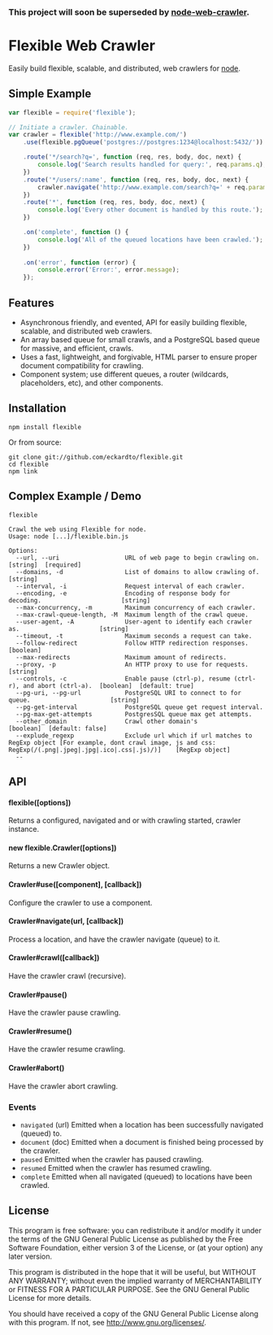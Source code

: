 ### This project will soon be superseded by [node-web-crawler](https://github.com/eckardto/node-web-crawler).

Flexible Web Crawler
====================

Easily build flexible, scalable, and distributed, web crawlers for [node](http://nodejs.org).

## Simple Example

```javascript
var flexible = require('flexible');

// Initiate a crawler. Chainable.
var crawler = flexible('http://www.example.com/')
    .use(flexible.pgQueue('postgres://postgres:1234@localhost:5432/'))

    .route('*/search?q=', function (req, res, body, doc, next) {
        console.log('Search results handled for query:', req.params.q);
    })
    .route('*/users/:name', function (req, res, body, doc, next) {
        crawler.navigate('http://www.example.com/search?q=' + req.params.name);
    })
    .route('*', function (req, res, body, doc, next) {
        console.log('Every other document is handled by this route.');
    })

    .on('complete', function () {
        console.log('All of the queued locations have been crawled.');
    })
    
    .on('error', function (error) {
        console.error('Error:', error.message);
    });
```

## Features
* Asynchronous friendly, and evented, API for easily building flexible, scalable, and distributed web crawlers.
* An array based queue for small crawls, and a PostgreSQL based queue for massive, and efficient, crawls.
* Uses a fast, lightweight, and forgivable, HTML parser to ensure proper document compatibility for crawling.
* Component system; use different queues, a router (wildcards, placeholders, etc), and other components.

## Installation

```
npm install flexible
```

Or from source:

```
git clone git://github.com/eckardto/flexible.git 
cd flexible
npm link
```

## Complex Example / Demo

```
flexible 

Crawl the web using Flexible for node.
Usage: node [...]/flexible.bin.js

Options:
  --url, --uri                  URL of web page to begin crawling on.                        [string]  [required]
  --domains, -d                 List of domains to allow crawling of.                        [string]
  --interval, -i                Request interval of each crawler.                          
  --encoding, -e                Encoding of response body for decoding.                      [string]
  --max-concurrency, -m         Maximum concurrency of each crawler.                       
  --max-crawl-queue-length, -M  Maximum length of the crawl queue.                         
  --user-agent, -A              User-agent to identify each crawler as.                      [string]
  --timeout, -t                 Maximum seconds a request can take.                        
  --follow-redirect             Follow HTTP redirection responses.                           [boolean]
  --max-redirects               Maximum amount of redirects.                               
  --proxy, -p                   An HTTP proxy to use for requests.                           [string]
  --controls, -c                Enable pause (ctrl-p), resume (ctrl-r), and abort (ctrl-a).  [boolean]  [default: true]
  --pg-uri, --pg-url            PostgreSQL URI to connect to for queue.                      [string]
  --pg-get-interval             PostgreSQL queue get request interval.                     
  --pg-max-get-attempts         PostgresSQL queue max get attempts.
  --other_domain                Crawl other domain's                                         [boolean]  [default: false]
  --explude_regexp              Exclude url which if url matches to RegExp object [For example, dont crawl image, js and css: RegExp(/(.png|.jpeg|.jpg|.ico|.css|.js)/)]    [RegExp object]
  --
```

## API

#### flexible([options])
Returns a configured, navigated and or with crawling started, crawler instance.

#### new flexible.Crawler([options])
Returns a new Crawler object.

#### Crawler#use([component], [callback])
Configure the crawler to use a component.

#### Crawler#navigate(url, [callback])
Process a location, and have the crawler navigate (queue) to it.

#### Crawler#crawl([callback])
Have the crawler crawl (recursive).

#### Crawler#pause()
Have the crawler pause crawling.

#### Crawler#resume()
Have the crawler resume crawling.

#### Crawler#abort()
Have the crawler abort crawling.

### Events

* `navigated` (url)
Emitted when a location has been successfully navigated (queued) to.
* `document` (doc)
Emitted when a document is finished being processed by the crawler.
* `paused`
Emitted when the crawler has paused crawling.
* `resumed`
Emitted when the crawler has resumed crawling.
* `complete`
Emitted when all navigated (queued) to locations have been crawled.

## License
This program is free software: you can redistribute it and/or modify
it under the terms of the GNU General Public License as published by
the Free Software Foundation, either version 3 of the License, or
(at your option) any later version.

This program is distributed in the hope that it will be useful,
but WITHOUT ANY WARRANTY; without even the implied warranty of
MERCHANTABILITY or FITNESS FOR A PARTICULAR PURPOSE.  See the
GNU General Public License for more details.

You should have received a copy of the GNU General Public License
along with this program.  If not, see <http://www.gnu.org/licenses/>.

